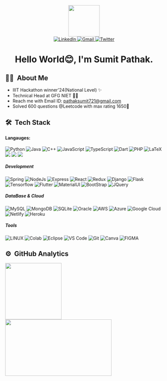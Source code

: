 <div id="header" align="center">
  <img src="https://media.giphy.com/media/M9gbBd9nbDrOTu1Mqx/giphy.gif" width="100"/>
  <div id="badges">
    <a href="https://www.linkedin.com/in/sumit-pathak-263420225/" target="_blank">
      <img alt="LinkedIn" src="https://img.shields.io/badge/LinkedIn-0077B5?style=for-the-badge&logo=linkedin&logoColor=white" />
    </a>
    <a href="mailto:pathaksumit721gmail.com" target="_blank">
      <img alt="Gmail" src="https://img.shields.io/badge/-gmail-%23D14836?style=for-the-badge&logo=Gmail&logoColor=white" />
    </a>
    <a href="https://https://twitter.com/__SumitPathak__" target="_blank">
      <img alt="Twitter" src="https://img.shields.io/badge/-twitter-0077B5?style=for-the-badge&logo=Twitter&logoColor=white">
    </a>

  </div>
  <img src="https://komarev.com/ghpvc/?username=Sumitpathak721&style=flat-square&color=blue" alt=""/>
  <h1>
    Hello World😊, I'm Sumit Pathak.
  </h1>
</div>



## 👨‍💻  &nbsp;About Me 

- IIIT Hackathon winner'24(National Level) ✨
- Technical Head at GFG NIET 🧑‍💻
- Reach me with Email ID: <a href="mailto:pathaksumit721@gmail.com">pathaksumit721@gmail.com</a>
- Solved 600 questions @Leetcode with max rating 1650🤩


## 🛠 &nbsp;Tech Stack



<h4>Langauges:</h4>
<p> 
<img alt="Python" src="https://img.shields.io/badge/python-%2314354C.svg?style=for-the-badge&logo=python&logoColor=white"/>
<img alt="Java" src="https://img.shields.io/badge/Java-ED8B00?style=for-the-badge&logo=openjdk&logoColor=white" />
<img alt="C++" src="https://img.shields.io/badge/C%2B%2B-00599C?style=for-the-badge&logo=c%2B%2B&logoColor=white" />
<img alt="JavaScript" src="https://img.shields.io/badge/javascript-%23323330.svg?&style=for-the-badge&logo=javascript&logoColor=%23F7DF1E" />
<img alt="TypeScript" src="https://img.shields.io/badge/TypeScript-007ACC?style=for-the-badge&logo=typescript&logoColor=white" />
<img alt="Dart" src="https://img.shields.io/badge/Dart-0175C2?style=for-the-badge&logo=dart&logoColor=white"/>
<img alt="PHP" src="https://img.shields.io/badge/PHP-777BB4?style=for-the-badge&logo=php&logoColor=white"/>
<img alt="LaTeX" src="https://img.shields.io/badge/latex-%23008080.svg?style=for-the-badge&logo=latex&logoColor=white" />
<img src="https://img.shields.io/badge/HTML5-E34F26?style=for-the-badge&logo=html5&logoColor=white"/>
<img src="https://img.shields.io/badge/CSS3-1572B6?style=for-the-badge&logo=css3&logoColor=white"/>
<img src="https://img.shields.io/badge/Tailwind_CSS-38B2AC?style=for-the-badge&logo=tailwind-css&logoColor=white"/>

</p>
<h5>Development</h5>
<p>
<img alt="Spring" src="https://img.shields.io/badge/Spring-6DB33F?style=for-the-badge&logo=spring&logoColor=white"/>
<img alt="NodeJs" src="https://img.shields.io/badge/python-%2314354C.svg?style=for-the-badge&logo=python&logoColor=white"/>
<img alt="Express" src="https://img.shields.io/badge/Express.js-404D59?style=for-the-badge"/>  
<img alt="React" src="https://img.shields.io/badge/React-20232A?style=for-the-badge&logo=react&logoColor=61DAFB"/>
<img alt="Redux" src="https://img.shields.io/badge/Redux-593D88?style=for-the-badge&logo=redux&logoColor=white"/>
<img alt="Django" src="https://img.shields.io/badge/Django-092E20?style=for-the-badge&logo=django&logoColor=white"/>
<img alt="Flask" src="https://img.shields.io/badge/Flask-000000?style=for-the-badge&logo=flask&logoColor=white"/>
<img alt="Tensorflow" src="https://img.shields.io/badge/TensorFlow-FF6F00?style=for-the-badge&logo=tensorflow&logoColor=white"/>
<img alt="Flutter" src="https://img.shields.io/badge/Flutter-02569B?style=for-the-badge&logo=flutter&logoColor=white"/>
<img alt="MaterialUI" src="https://img.shields.io/badge/Material--UI-0081CB?style=for-the-badge&logo=material-ui&logoColor=white"/>
<img alt="BootStrap" src="https://img.shields.io/badge/Bootstrap-563D7C?style=for-the-badge&logo=bootstrap&logoColor=white"/>
<img alt="JQuery" src="https://img.shields.io/badge/jQuery-0769AD?style=for-the-badge&logo=jquery&logoColor=white"/>
</p>

<h5>DataBase & Cloud</h5>
<p>
<img alt="MySQL" src="https://img.shields.io/badge/MySQL-00000F?style=for-the-badge&logo=mysql&logoColor=white"/>
<img alt="MongoDB" src="https://img.shields.io/badge/MongoDB-4EA94B?style=for-the-badge&logo=mongodb&logoColor=white"/>
<img alt="SQLite" src="https://img.shields.io/badge/SQLite-07405E?style=for-the-badge&logo=sqlite&logoColor=white"/>
<img alt="Oracle" src="https://img.shields.io/badge/Oracle-F80000?style=for-the-badge&logo=oracle&logoColor=black"/>
<img alt="AWS" src="https://img.shields.io/badge/Amazon_AWS-232F3E?style=for-the-badge&logo=amazon-aws&logoColor=white"/>
<img alt="Azure" src="https://img.shields.io/badge/Microsoft_Azure-0089D6?style=for-the-badge&logo=microsoft-azure&logoColor=white"/>
<img alt="Google Cloud" src="https://img.shields.io/badge/Google_Cloud-4285F4?style=for-the-badge&logo=google-cloud&logoColor=white" />
<img alt="Netlify" src="https://img.shields.io/badge/Netlify-00C7B7?style=for-the-badge&logo=netlify&logoColor=white"/>
<img alt="Heroku" src="https://img.shields.io/badge/Heroku-430098?style=for-the-badge&logo=heroku&logoColor=white"/>
</p>

<h5>Tools</h5>
<p>
<img alt="LINUX" src="https://img.shields.io/badge/Linux-FCC624?style=for-the-badge&logo=linux&logoColor=white" />
<img alt="Colab" src="https://img.shields.io/badge/Colab-F9AB00?style=for-the-badge&logo=googlecolab&color=525252"/>
<img alt="Eclipse" src="https://img.shields.io/badge/Eclipse-2C2255?style=for-the-badge&logo=eclipse&logoColor=white"/>
<img alt="VS Code" src="https://img.shields.io/badge/Visual_Studio_Code-0078D4?style=for-the-badge&logo=visual%20studio%20code&logoColor=white"/>
<img alt="Git" src="https://img.shields.io/badge/GIT-E44C30?style=for-the-badge&logo=git&logoColor=white"/>
<img alt="Canva" src="https://img.shields.io/badge/Canva-00C4CC.svg?style=for-the-badge&logo=Canva&logoColor=white" />
<img alt="FIGMA" src="https://img.shields.io/badge/Figma-F24E1E.svg?style=for-the-badge&logo=Figma&logoColor=white" />
</p>


## ⚙️ &nbsp;GitHub Analytics

<p align="left">
<a href="https://github.com/Sumitpathak721">
  <img height="180em" src="https://github-readme-stats-eight-theta.vercel.app/api?username=Sumitpathak721&show_icons=true&theme=algolia&include_all_commits=true&count_private=true"/>
  <img height="180em" width = "340em" src="https://github-readme-stats-eight-theta.vercel.app/api/top-langs/?username=Sumitpathak721&layout=compact&langs_count=8&theme=algolia"/>
</a>
</p>



 <!---
Lawful2002/Lawful2002 is a ✨ special ✨ repository because its `README.md` (this file) appears on your GitHub profile.
You can click the Preview link to take a look at your changes.
--->
